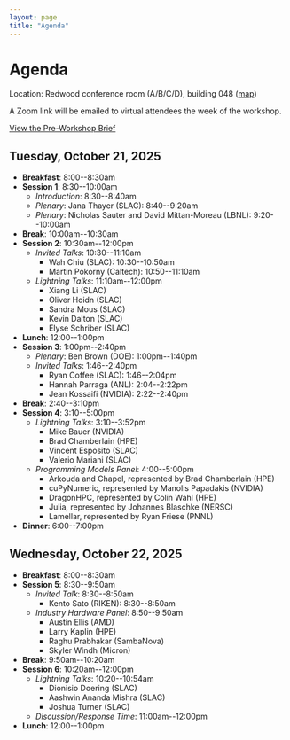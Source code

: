 ```yaml
---
layout: page
title: "Agenda"
---
```


# Agenda

Location: Redwood conference room (A/B/C/D), building 048 ([map](https://vue.slac.stanford.edu/meeting-rooms))

A Zoom link will be emailed to virtual attendees the week of the workshop.

<div class="text-center my-4">
  <a class="btn btn-primary btn-lg" role="button" href="{{ "/pdfs/LSSDA_Brief.pdf" | relative_url }}">View the Pre-Workshop Brief</a>
</div>

## Tuesday, October 21, 2025

  * **Breakfast**: 8:00--8:30am
  * **Session 1**: 8:30--10:00am
      * *Introduction*: 8:30--8:40am
      * *Plenary*: Jana Thayer (SLAC): 8:40--9:20am
      * *Plenary*: Nicholas Sauter and David Mittan-Moreau (LBNL): 9:20--10:00am
  * **Break**: 10:00am--10:30am
  * **Session 2**: 10:30am--12:00pm
      * *Invited Talks*: 10:30--11:10am
          * Wah Chiu (SLAC): 10:30--10:50am
          * Martin Pokorny (Caltech): 10:50--11:10am
      * *Lightning Talks*: 11:10am--12:00pm
          * Xiang Li (SLAC)
          * Oliver Hoidn (SLAC)
          * Sandra Mous (SLAC)
          * Kevin Dalton (SLAC)
          * Elyse Schriber (SLAC)
  * **Lunch**: 12:00--1:00pm
  * **Session 3**: 1:00pm--2:40pm
      * *Plenary*: Ben Brown (DOE): 1:00pm--1:40pm
      * *Invited Talks*: 1:46--2:40pm
          * Ryan Coffee (SLAC): 1:46--2:04pm
          * Hannah Parraga (ANL): 2:04--2:22pm
          * Jean Kossaifi (NVIDIA): 2:22--2:40pm
  * **Break**: 2:40--3:10pm
  * **Session 4**: 3:10--5:00pm
      * *Lightning Talks*: 3:10--3:52pm
          * Mike Bauer (NVIDIA)
          * Brad Chamberlain (HPE)
          * Vincent Esposito (SLAC)
          * Valerio Mariani (SLAC)
      * *Programming Models Panel*: 4:00--5:00pm
          * Arkouda and Chapel, represented by Brad Chamberlain (HPE)
          * cuPyNumeric, represented by Manolis Papadakis (NVIDIA)
          * DragonHPC, represented by Colin Wahl (HPE)
          * Julia, represented by Johannes Blaschke (NERSC)
          * Lamellar, represented by Ryan Friese (PNNL)
  * **Dinner**: 6:00--7:00pm

## Wednesday, October 22, 2025

  * **Breakfast**: 8:00--8:30am
  * **Session 5**: 8:30--9:50am
      * *Invited Talk*: 8:30--8:50am
          * Kento Sato (RIKEN): 8:30--8:50am
      * *Industry Hardware Panel*: 8:50--9:50am
        * Austin Ellis (AMD)
        * Larry Kaplin (HPE)
        * Raghu Prabhakar (SambaNova)
        * Skyler Windh (Micron)
  * **Break**: 9:50am--10:20am
  * **Session 6**: 10:20am--12:00pm
      * *Lightning Talks*: 10:20--10:54am
          * Dionisio Doering (SLAC)
          * Aashwin Ananda Mishra (SLAC)
          * Joshua Turner (SLAC)
      * *Discussion/Response Time*: 11:00am--12:00pm
  * **Lunch**: 12:00--1:00pm
